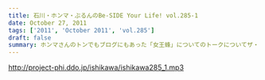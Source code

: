 ```yaml
---
title: 石川・ホンマ・ぶるんのBe-SIDE Your Life! vol.285-1
date: October 27, 2011
tags: ['2011', 'October 2011', 'vol.285']
draft: false
summary: ホンマさんのトンでもブログにもあった「女王蜂」についてのトークについてザ・ビーチさんとひとしきり盛り上がったのちに収録に突入。セリーグの中日優勝の裏で・・・NAMAE
---
```


http://project-phi.ddo.jp/ishikawa/ishikawa285_1.mp3